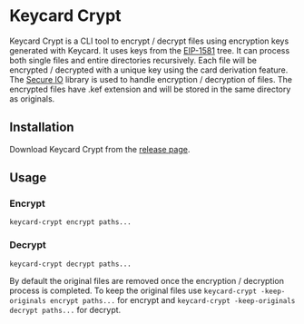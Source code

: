 # Keycard Crypt

Keycard Crypt is a CLI tool to encrypt / decrypt files using encryption keys generated with Keycard. It uses keys from the [EIP-1581](https://eips.ethereum.org/EIPS/eip-1581) tree. It can process both single files and entire directories recursively. Each file will be encrypted / decrypted with a unique key using the card derivation feature. The [Secure IO](https://github.com/minio/sio) library is used to handle encryption / decryption of files. The encrypted files have .kef extension and will be stored in the same directory as originals.

## Installation

Download Keycard Crypt from the [release page](https://github.com/choppu/keycard-crypt/releases).

## Usage

### Encrypt

`keycard-crypt encrypt paths...`

### Decrypt

`keycard-crypt decrypt paths...`

By default the original files are removed once the encryption / decryption process is completed. To keep the original files use `keycard-crypt -keep-originals encrypt paths...` for encrypt and `keycard-crypt -keep-originals decrypt paths...` for decrypt.





